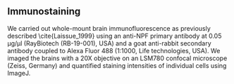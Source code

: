 ## Immunostaining

We carried out whole-mount brain immunofluorescence as previously described \cite{Laissue_1999} using an anti-NPF primary antibody at 0.05 μg/μl (RayBiotech (RB-19-001), USA) and a goat anti-rabbit secondary antibody coupled to Alexa Fluor 488 (1:1000, Life technologies, USA). 
We imaged the brains with a 20X objective on an LSM780 confocal microscope (Zeiss, Germany) and quantified staining intensities of individual cells using ImageJ.
